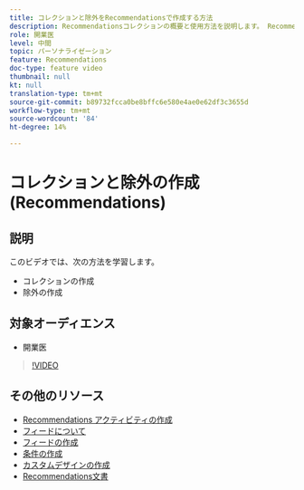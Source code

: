 ```yaml
---
title: コレクションと除外をRecommendationsで作成する方法
description: Recommendationsコレクションの概要と使用方法を説明します。 Recommendationsの除外とは何かと、その使い方を学びます。
role: 開業医
level: 中間
topic: パーソナライゼーション
feature: Recommendations
doc-type: feature video
thumbnail: null
kt: null
translation-type: tm+mt
source-git-commit: b89732fcca0be8bffc6e580e4ae0e62df3c3655d
workflow-type: tm+mt
source-wordcount: '84'
ht-degree: 14%

---
```



# コレクションと除外の作成(Recommendations)

## 説明

このビデオでは、次の方法を学習します。

* コレクションの作成
* 除外の作成

## 対象オーディエンス

* 開業医

>[!VIDEO](https://video.tv.adobe.com/v/27689?quality=12)

## その他のリソース

* [Recommendations アクティビティの作成](create-a-recommendations-activity.md)
* [フィードについて](understanding-feeds.md)
* [フィードの作成](create-a-feed.md)
* [条件の作成](create-criteria.md)
* [カスタムデザインの作成](create-custom-designs.md)
* [Recommendations文書](https://docs.adobe.com/content/help/en/target/using/recommendations/recommendations.html)